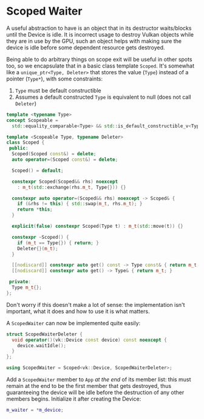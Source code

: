 # Scoped Waiter

A useful abstraction to have is an object that in its destructor waits/blocks until the Device is idle. It is incorrect usage to destroy Vulkan objects while they are in use by the GPU, such an object helps with making sure the device is idle before some dependent resource gets destroyed.

Being able to do arbitrary things on scope exit will be useful in other spots too, so we encapsulate that in a basic class template `Scoped`. It's somewhat like a `unique_ptr<Type, Deleter>` that stores the value (`Type`) instead of a pointer (`Type*`), with some constraints:

1. `Type` must be default constructible
1. Assumes a default constructed `Type` is equivalent to null (does not call `Deleter`)

```cpp
template <typename Type>
concept Scopeable =
  std::equality_comparable<Type> && std::is_default_constructible_v<Type>;

template <Scopeable Type, typename Deleter>
class Scoped {
 public:
  Scoped(Scoped const&) = delete;
  auto operator=(Scoped const&) = delete;

  Scoped() = default;

  constexpr Scoped(Scoped&& rhs) noexcept
    : m_t(std::exchange(rhs.m_t, Type{})) {}

  constexpr auto operator=(Scoped&& rhs) noexcept -> Scoped& {
    if (&rhs != this) { std::swap(m_t, rhs.m_t); }
    return *this;
  }

  explicit(false) constexpr Scoped(Type t) : m_t(std::move(t)) {}

  constexpr ~Scoped() {
    if (m_t == Type{}) { return; }
    Deleter{}(m_t);
  }

  [[nodiscard]] constexpr auto get() const -> Type const& { return m_t; }
  [[nodiscard]] constexpr auto get() -> Type& { return m_t; }

 private:
  Type m_t{};
};
```

Don't worry if this doesn't make a lot of sense: the implementation isn't important, what it does and how to use it is what matters.

A `ScopedWaiter` can now be implemented quite easily:

```cpp
struct ScopedWaiterDeleter {
  void operator()(vk::Device const device) const noexcept {
    device.waitIdle();
  }
};

using ScopedWaiter = Scoped<vk::Device, ScopedWaiterDeleter>;
```

Add a `ScopedWaiter` member to `App` _at the end_ of its member list: this must remain at the end to be the first member that gets destroyed, thus guaranteeing the device will be idle before the destruction of any other members begins. Initialize it after creating the Device:

```cpp
m_waiter = *m_device;
```
